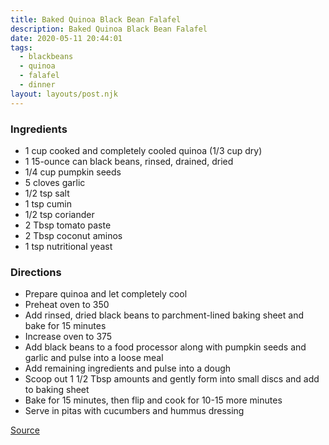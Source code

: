 ```yaml
---
title: Baked Quinoa Black Bean Falafel
description: Baked Quinoa Black Bean Falafel
date: 2020-05-11 20:44:01
tags:
  - blackbeans
  - quinoa
  - falafel
  - dinner
layout: layouts/post.njk
---
```


### Ingredients

- 1 cup cooked and completely cooled quinoa (1/3 cup dry)
- 1 15-ounce can black beans, rinsed, drained, dried
- 1/4 cup pumpkin seeds
- 5 cloves garlic
- 1/2 tsp salt
- 1 tsp cumin
- 1/2 tsp coriander
- 2 Tbsp tomato paste
- 2 Tbsp coconut aminos
- 1 tsp nutritional yeast

### Directions

- Prepare quinoa and let completely cool
- Preheat oven to 350
- Add rinsed, dried black beans to parchment-lined baking sheet and bake for 15 minutes
- Increase oven to 375
- Add black beans to a food processor along with pumpkin seeds and garlic and pulse into a loose meal
- Add remaining ingredients and pulse into a dough
- Scoop out 1 1/2 Tbsp amounts and gently form into small discs and add to baking sheet
- Bake for 15 minutes, then flip and cook for 10-15 more minutes
- Serve in pitas with cucumbers and hummus dressing

[Source](https://minimalistbaker.com/baked-quinoa-black-bean-falafel/)
